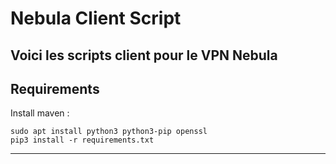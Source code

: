 # Nebula Client Script

Voici les scripts client pour le VPN Nebula
---

## Requirements

Install maven :
```console
sudo apt install python3 python3-pip openssl 
pip3 install -r requirements.txt
```



---
